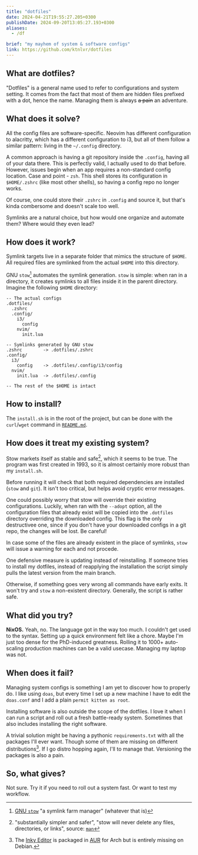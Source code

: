 ```yaml
---
title: "dotfiles"
date: 2024-04-21T19:55:27.205+0300
publishDate: 2024-09-20T13:05:27.193+0300
aliases:
  - /df

brief: "my mayhem of system & software configs" 
link: https://github.com/ktnlvr/dotfiles
---
```


## What are dotfiles?

"Dotfiles" is a general name used to refer to configurations and system setting. It comes from the fact that most of them are hidden files prefixed with a dot, hence the name. Managing them is always ~~a pain~~ an adventure. 

## What does it solve?

All the config files are software-specific. Neovim has different configuration to alacritty, which has a different configuration to i3, but all of them follow a similar pattern: living in the `~/.config` directory.

A common approach is having a git repository inside the `.config`, having all of your data there. This is perfectly valid, I actually used to do that before. However, issues begin when an app requires a non-standard config location. Case and point - `zsh`. This shell stores its configuration in `$HOME/.zshrc` (like most other shells), so having a config repo no longer works.

Of course, one could store their `.zshrc` in `.config` and source it, but that's kinda combersome and doesn't scale too well.

Symlinks are a natural choice, but how would one organize and automate them? Where would they even lead?

## How does it work?

Symlink targets live in a separate folder that mimics the structure of `$HOME`. All required files are symlinked from the actual `$HOME` into this directory.

GNU `stow`[^stow] automates the symlink generation. `stow` is simple: when ran in a directory, it creates symlinks to all files inside it in the parent directory. Imagine the following `$HOME` directory:

```
-- The actual configs
.dotfiles/
  .zshrc
  .config/
    i3/
      config
    nvim/
      init.lua

-- Symlinks generated by GNU stow
.zshrc        -> .dotfiles/.zshrc
.config/
  i3/
    config    -> .dotfiles/.config/i3/config
  nvim/
    init.lua  -> .dotfiles/.config

-- The rest of the $HOME is intact
```

## How to install?

The `install.sh` is in the root of the project, but can be done with the `curl`/`wget` command in [`README.md`](https://github.com/ktnlvr/dotfiles/?tab=readme-ov-file#installation).

## How does it treat my existing system?

Stow markets itself as stable and safe[^stow-safe], which it seems to be true. The program was first created in 1993, so it is almost certainly more robust than my `install.sh`.

Before running it will check that both required dependencies are installed (`stow` and `git`). It isn't too critical, but helps avoid cryptic error messages.

One could possibly worry that stow will override their existing configurations. Luckily, when ran with the `--adopt` option, all the configuration files that already exist will be copied into the `.dotfiles` directory overriding the downloaded config. This flag is the only destructivee one, since if you don't have your downloaded configs in a git repo, the changes will be lost. Be careful!

In case some of the files are already existent in the place of symlinks, `stow` will issue a warning for each and not procede.

One defensive measure is updating instead of reinstalling. If someone tries to install my dotfiles, instead of reapplying the installation the script simply pulls the latest version from the main branch.

Otherwise, if something goes very wrong all commands have early exits. It won't try and `stow` a non-existent directory. Generally, the script is rather safe.

## What did you try?

**NixOS.** Yeah, no. The language got in the way too much. I couldn't get used to the syntax. Setting up a quick environment felt like a chore. Maybe I'm just too dense for the PhD-induced greatness. Rolling it to 1000+ auto-scaling production machines can be a valid usecase. Managing my laptop was not.

## When does it fail?

Managing system configs is something I am yet to discover how to properly do. I like using `doas`, but every time I set up a new machine I have to edit the `doas.conf` and I add a plain `permit kitten as root`. 

Installing software is also outside the scope of the dotfiles. I love it when I can run a script and roll out a fresh battle-ready system. Sometimes that also includes installing the right software.

A trivial solution might be having a pythonic `requirements.txt` with all the packages I'll ever want. Though some of them are missing on different distributions[^debian-nvim-missing]. If I go distro hopping again, I'll to manage that. Versioning the packages is also a pain.

## So, what gives?

Not sure. Try it if you need to roll out a system fast. Or want to test my workflow.

[^stow]: [GNU `stow`](https://www.gnu.org/software/stow/) "a symlink farm manager" (whatever that is) 
[^stow-safe]: "substantially simpler and safer", "stow will never delete any files, directories, or links", source: [`man`](https://linux.die.net/man/8/stow)
[^debian-nvim-missing]: The [Inky Editor](https://github.com/inkle/inky) is packaged in [AUR](https://aur.archlinux.org/packages/inky) for Arch but is entirely missing on Debian.
